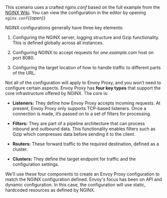 This scenario uses a crafted *nginx.conf* based on the full example from the [NGINX Wiki](https://www.nginx.com/resources/wiki/start/topics/examples/fullexample2/). You can view the configuration in the editor by opening _`nginx.conf`{{open}}_

NGINX configurations generally have three key elements:

1) Configuring the NGINX server, logging structure and Gzip functionality. This is defined globally across all instances.

2) Configuring NGINX to accept requests for _one.example.com_ host on port 8080.

3) Configuring the target location of how to handle traffic to different parts of the URL.

Not all of the configuration will apply to Envoy Proxy, and you won’t need to configure certain aspects.
Envoy Proxy has **four key types** that support the core infrastructure offered by NGINX. The core is:

* **Listeners:** They define how Envoy Proxy accepts incoming requests. At present, Envoy Proxy only supports TCP-based listeners. Once a connection is made, it’s passed on to a set of filters for processing.

* **Filters:** They are part of a pipeline architecture that can process inbound and outbound data. This functionality enables filters such as Gzip which compresses data before sending it to the client.

* **Routers:** These forward traffic to the required destination, defined as a cluster.

* **Clusters:** They define the target endpoint for traffic and the configuration settings.

We'll use these four components to create an Envoy Proxy configuration to match the NGINX configuration defined. Envoy's focus has been on API and dynamic configuration. In this case, the configuration will use static, hardcoded resources as defined by NGINX.